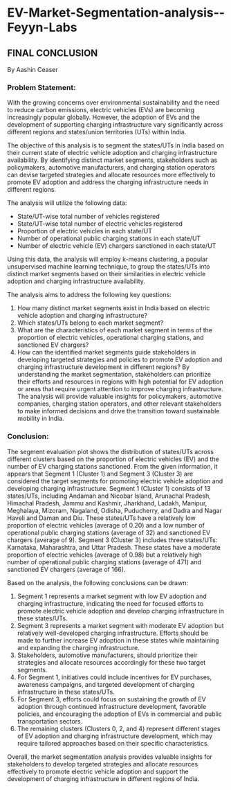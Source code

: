 # EV-Market-Segmentation-analysis--Feyyn-Labs
## FINAL CONCLUSION
By Aashin Ceaser

### Problem Statement:
With the growing concerns over environmental sustainability and the need to reduce carbon emissions, electric vehicles (EVs) are becoming increasingly popular globally. However, the adoption of EVs and the development of supporting charging infrastructure vary significantly across different regions and states/union territories (UTs) within India.

The objective of this analysis is to segment the states/UTs in India based on their current state of electric vehicle adoption and charging infrastructure availability. By identifying distinct market segments, stakeholders such as policymakers, automotive manufacturers, and charging station operators can devise targeted strategies and allocate resources more effectively to promote EV adoption and address the charging infrastructure needs in different regions.

The analysis will utilize the following data:

- State/UT-wise total number of vehicles registered
- State/UT-wise total number of electric vehicles registered
- Proportion of electric vehicles in each state/UT
- Number of operational public charging stations in each state/UT
- Number of electric vehicle (EV) chargers sanctioned in each state/UT

Using this data, the analysis will employ k-means clustering, a popular unsupervised machine learning technique, to group the states/UTs into distinct market segments based on their similarities in electric vehicle adoption and charging infrastructure availability.

The analysis aims to address the following key questions:
1. How many distinct market segments exist in India based on electric vehicle adoption and charging infrastructure?
2. Which states/UTs belong to each market segment?
3. What are the characteristics of each market segment in terms of the proportion of electric vehicles, operational charging stations, and sanctioned EV chargers?
4. How can the identified market segments guide stakeholders in developing targeted strategies and policies to promote EV adoption and charging infrastructure development in different regions?
By understanding the market segmentation, stakeholders can prioritize their efforts and resources in regions with high potential for EV adoption or areas that require urgent attention to improve charging infrastructure. The analysis will provide valuable insights for policymakers, automotive companies, charging station operators, and other relevant stakeholders to make informed decisions and drive the transition toward sustainable mobility in India.

### Conclusion:
The segment evaluation plot shows the distribution of states/UTs across different clusters based on the proportion of electric vehicles (EV) and the number of EV charging stations sanctioned. From the given information, it appears that Segment 1 (Cluster 1) and Segment 3 (Cluster 3) are considered the target segments for promoting electric vehicle adoption and developing charging infrastructure.
Segment 1 (Cluster 1) consists of 13 states/UTs, including Andaman and Nicobar Island, Arunachal Pradesh, Himachal Pradesh, Jammu and Kashmir, Jharkhand, Ladakh, Manipur, Meghalaya, Mizoram, Nagaland, Odisha, Puducherry, and Dadra and Nagar Haveli and Daman and Diu. These states/UTs have a relatively low proportion of electric vehicles (average of 0.20) and a low number of operational public charging stations (average of 32) and sanctioned EV chargers (average of 9).
Segment 3 (Cluster 3) includes three states/UTs: Karnataka, Maharashtra, and Uttar Pradesh. These states have a moderate proportion of electric vehicles (average of 0.98) but a relatively high number of operational public charging stations (average of 471) and sanctioned EV chargers (average of 166).

Based on the analysis, the following conclusions can be drawn:
1. Segment 1 represents a market segment with low EV adoption and charging infrastructure, indicating the need for focused efforts to promote electric vehicle adoption and develop charging infrastructure in these states/UTs.
2. Segment 3 represents a market segment with moderate EV adoption but relatively well-developed charging infrastructure. Efforts should be made to further increase EV adoption in these states while maintaining and expanding the charging infrastructure.
3. Stakeholders, automotive manufacturers, should prioritize their strategies and allocate resources accordingly for these two target segments.
4. For Segment 1, initiatives could include incentives for EV purchases, awareness campaigns, and targeted development of charging infrastructure in these states/UTs.
5. For Segment 3, efforts could focus on sustaining the growth of EV adoption through continued infrastructure development, favorable policies, and encouraging the adoption of EVs in commercial and public transportation sectors.
6. The remaining clusters (Clusters 0, 2, and 4) represent different stages of EV adoption and charging infrastructure development, which may require tailored approaches based on their specific characteristics.

Overall, the market segmentation analysis provides valuable insights for stakeholders to develop targeted strategies and allocate resources effectively to promote electric vehicle adoption and support the development of charging infrastructure in different regions of India.


